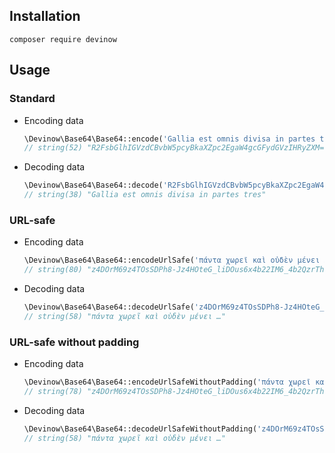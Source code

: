 ## Installation
```
composer require devinow
```
## Usage

### Standard

 * Encoding data

   ```php
   \Devinow\Base64\Base64::encode('Gallia est omnis divisa in partes tres');
   // string(52) "R2FsbGlhIGVzdCBvbW5pcyBkaXZpc2EgaW4gcGFydGVzIHRyZXM="
   ```

 * Decoding data

   ```php
   \Devinow\Base64\Base64::decode('R2FsbGlhIGVzdCBvbW5pcyBkaXZpc2EgaW4gcGFydGVzIHRyZXM=');
   // string(38) "Gallia est omnis divisa in partes tres"
   ```

### URL-safe

 * Encoding data

   ```php
   \Devinow\Base64\Base64::encodeUrlSafe('πάντα χωρεῖ καὶ οὐδὲν μένει …');
   // string(80) "z4DOrM69z4TOsSDPh8-Jz4HOteG_liDOus6x4b22IM6_4b2QzrThvbLOvSDOvM6tzr3Otc65IOKApg~~"
   ```

 * Decoding data

   ```php
   \Devinow\Base64\Base64::decodeUrlSafe('z4DOrM69z4TOsSDPh8-Jz4HOteG_liDOus6x4b22IM6_4b2QzrThvbLOvSDOvM6tzr3Otc65IOKApg~~');
   // string(58) "πάντα χωρεῖ καὶ οὐδὲν μένει …"
   ```

### URL-safe without padding

 * Encoding data

   ```php
   \Devinow\Base64\Base64::encodeUrlSafeWithoutPadding('πάντα χωρεῖ καὶ οὐδὲν μένει …');
   // string(78) "z4DOrM69z4TOsSDPh8-Jz4HOteG_liDOus6x4b22IM6_4b2QzrThvbLOvSDOvM6tzr3Otc65IOKApg"
   ```

 * Decoding data

   ```php
   \Devinow\Base64\Base64::decodeUrlSafeWithoutPadding('z4DOrM69z4TOsSDPh8-Jz4HOteG_liDOus6x4b22IM6_4b2QzrThvbLOvSDOvM6tzr3Otc65IOKApg');
   // string(58) "πάντα χωρεῖ καὶ οὐδὲν μένει …"
   ```